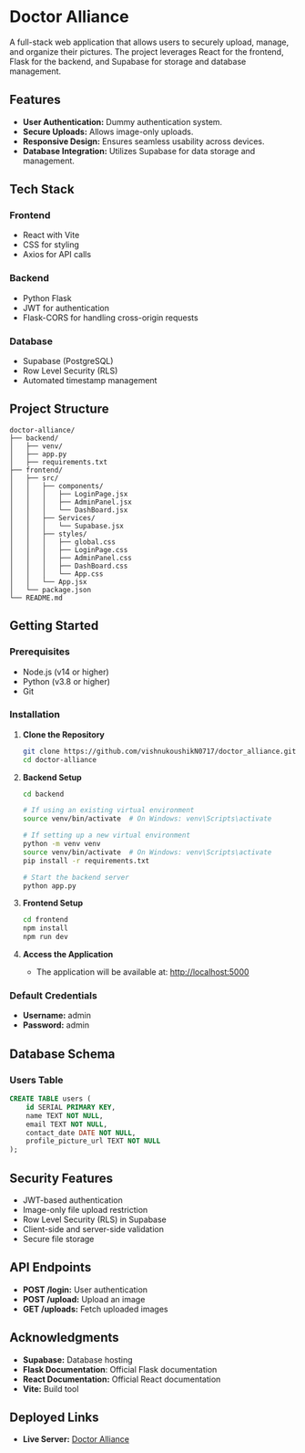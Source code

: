 # Doctor Alliance

A full-stack web application that allows users to securely upload, manage, and organize their pictures. The project leverages React for the frontend, Flask for the backend, and Supabase for storage and database management.

## Features

- **User Authentication:** Dummy authentication system.
- **Secure Uploads:** Allows image-only uploads.
- **Responsive Design:** Ensures seamless usability across devices.
- **Database Integration:** Utilizes Supabase for data storage and management.

## Tech Stack

### Frontend
- React with Vite
- CSS for styling
- Axios for API calls

### Backend
- Python Flask
- JWT for authentication
- Flask-CORS for handling cross-origin requests

### Database
- Supabase (PostgreSQL)
- Row Level Security (RLS)
- Automated timestamp management

## Project Structure

```
doctor-alliance/
├── backend/
│   ├── venv/
│   ├── app.py
│   ├── requirements.txt
├── frontend/
│   ├── src/
│   │   ├── components/
│   │   │   ├── LoginPage.jsx
│   │   │   ├── AdminPanel.jsx
│   │   │   └── DashBoard.jsx
│   │   ├── Services/
│   │   │   └── Supabase.jsx
│   │   ├── styles/
│   │   │   ├── global.css
│   │   │   ├── LoginPage.css
│   │   │   ├── AdminPanel.css
│   │   │   ├── DashBoard.css
│   │   │   └── App.css
│   │   └── App.jsx
│   └── package.json
└── README.md
```

## Getting Started

### Prerequisites

- Node.js (v14 or higher)
- Python (v3.8 or higher)
- Git

### Installation

1. **Clone the Repository**
   ```bash
   git clone https://github.com/vishnukoushikN0717/doctor_alliance.git
   cd doctor-alliance
   ```

2. **Backend Setup**
   ```bash
   cd backend
   
   # If using an existing virtual environment
   source venv/bin/activate  # On Windows: venv\Scripts\activate
   
   # If setting up a new virtual environment
   python -m venv venv
   source venv/bin/activate  # On Windows: venv\Scripts\activate
   pip install -r requirements.txt

   # Start the backend server
   python app.py
   ```

3. **Frontend Setup**
   ```bash
   cd frontend
   npm install
   npm run dev
   ```

4. **Access the Application**
   - The application will be available at: [http://localhost:5000](http://localhost:5000)

### Default Credentials
- **Username:** admin  
- **Password:** admin

## Database Schema

### Users Table
```sql
CREATE TABLE users (
    id SERIAL PRIMARY KEY,
    name TEXT NOT NULL,
    email TEXT NOT NULL,
    contact_date DATE NOT NULL,
    profile_picture_url TEXT NOT NULL
);
```

## Security Features

- JWT-based authentication
- Image-only file upload restriction
- Row Level Security (RLS) in Supabase
- Client-side and server-side validation
- Secure file storage

## API Endpoints

- **POST /login:** User authentication
- **POST /upload:** Upload an image
- **GET /uploads:** Fetch uploaded images

## Acknowledgments

- **Supabase:** Database hosting
- **Flask Documentation**: Official Flask documentation
- **React Documentation:** Official React documentation
- **Vite:** Build tool

## Deployed Links

- **Live Server:** [Doctor Alliance](https://doctor-alliance-byh9.vercel.app/)

